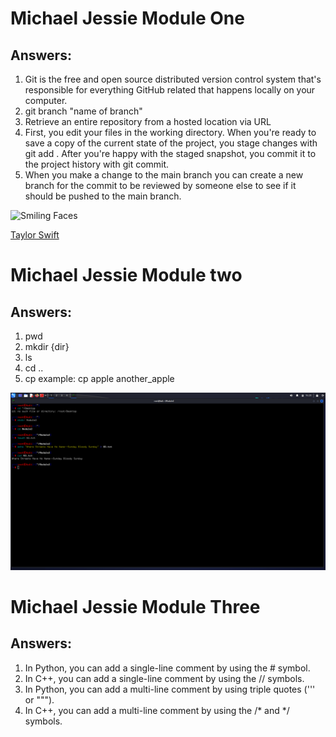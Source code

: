 # Michael Jessie Module One

## Answers:

1. Git is the free and open source distributed version control system that's responsible for everything GitHub
related that happens locally on your computer.
2. git branch "name of branch"
3. Retrieve an entire repository from a hosted location via URL
4. First, you edit your files in the working directory. When you're ready to save a copy of the current state of the project, you stage changes with git add . After you're happy with the staged snapshot, you commit it to the project history with git commit.
5. When you make a change to the main branch you can create a new branch for the commit to be reviewed by someone else to see if it should be pushed to the main branch.


![Smiling Faces](https://images.pexels.com/photos/207983/pexels-photo-207983.jpeg?auto=compress&cs=tinysrgb&w=1260&h=750&dpr=2)


[Taylor Swift](https://www.youtube.com/watch?v=b1kbLwvqugk)





# Michael Jessie Module two

## Answers:

1.  pwd
2.  mkdir {dir}
3.  ls
4.  cd ..
5.  cp   example: cp apple another_apple




![Ubuntu Image](https://github.com/mjessie9/Pictures/blob/main/Screenshot_2023-09-29_16_20_53.png)





# Michael Jessie Module Three

## Answers:

1. In Python, you can add a single-line comment by using the # symbol.
2. In C++, you can add a single-line comment by using the // symbols.
3. In Python, you can add a multi-line comment by using triple quotes (''' or """).
4. In C++, you can add a multi-line comment by using the /* and */ symbols.
